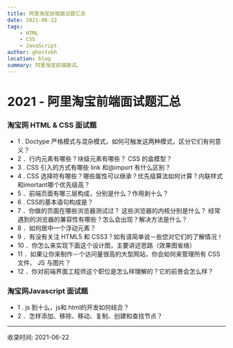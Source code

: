 ```yaml
---
title: 阿里淘宝前端面试题汇总
date: 2021-06-22
tags:
    - HTML
    - CSS
    - JavaScript
author: ghostxbh
location: blog
summary: 阿里淘宝前端面试。
---
```


# 2021 - 阿里淘宝前端面试题汇总
### 淘宝网 HTML & CSS 面试题
- 1 . Doctype 严格模式与混杂模式，如何可触发这两种模式，区分它们有何意义？
- 2 ．行内元素有哪些？块级元素有哪些？ CSS 的盒模型？
- 3 . CSS 引入的方式有哪些 link 和@import 有什么区别？
- 4 . CSS 选择符有哪些？哪些属性可以继承？优先级算法如何计算？内联样式和imortant哪个优先级高？
- 5 ．前端页面有哪三层构成，分别是什么？作用剥十么？
- 6 . CSS的基本语句构成是？
- 7 ．你做的页面在哪些浏览器测试过？ 这些浏览器的内核分别是什么？ 经常遇到的浏览器的兼容性有哪些？怎么会出现？解决方法是什么？
- 8 ．如何居中一个浮动元素？
- 9 ．有没有关注 HTML5 和 CSS3？如有请简单说－些您对它们的了解情况！
- 10 ．你怎么来实现下面这个设计图，主要讲述思路（效果图省络）
- 11 ．如果让你来制作－个访问量很高的大型网站，你会如何来管理所有 CSS 文件、 JS 与图片？
- 12 ．你对前端界面工程师这个职位是怎么样理解的？它的前景会怎么样？

### 淘宝网Javascript 面试题
- 1 . js 到十么，js和 html的开发如何结合？
- 2 ．怎样添加、移除、移动、复制、创建和查找节点？

---
收录时间: 2021-06-22

<Vssue :title="$title" />
